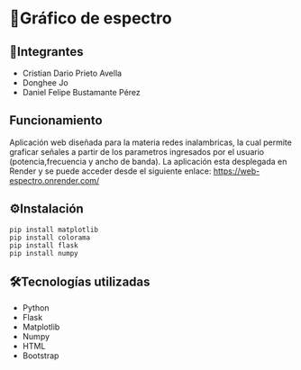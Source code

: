 # 📡Gráfico de espectro
## 👥Integrantes
- Cristian Dario Prieto Avella
- Donghee Jo   
- Daniel Felipe Bustamante Pérez
## Funcionamiento
Aplicación web diseñada para la materia redes inalambricas, la cual permite graficar señales a partir de los parametros ingresados por el usuario (potencia,frecuencia y ancho de banda).
La aplicación esta desplegada en Render y se puede acceder desde el siguiente enlace:
https://web-espectro.onrender.com/ 
## ⚙️Instalación
```
pip install matplotlib
pip install colorama
pip install flask
pip install numpy
```
## 🛠️Tecnologías utilizadas
- Python
- Flask
- Matplotlib
- Numpy
- HTML
- Bootstrap

